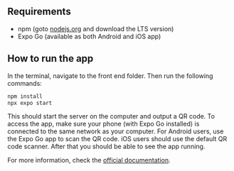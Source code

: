 ## Requirements
- npm (goto [nodejs.org](https://nodejs.org) and download the LTS version)
- Expo Go (available as both Android and iOS app)

## How to run the app
In the terminal, navigate to the front end folder. Then run the following commands:
```sh
npm install
npx expo start
```
This should start the server on the computer and output a QR code. To access the app, make sure your phone (with Expo Go installed) is connected to the same network as your computer. For Android users, use the Expo Go app to scan the QR code. iOS users should use the default QR code scanner. After that you should be able to see the app running.

For more information, check the [official documentation](https://reactnative.dev/docs/getting-started).
